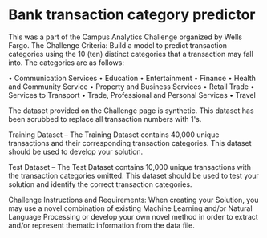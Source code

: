 # Bank transaction category predictor

This was a part of the Campus Analytics Challenge organized by Wells Fargo.
The Challenge Criteria: Build a model to predict transaction categories using the 10 (ten) distinct categories that a transaction may fall into. The categories are as follows:

• Communication Services 
• Education 
• Entertainment
• Finance 
• Health and Community Service 
• Property and Business Services 
• Retail Trade 
• Services to Transport 
• Trade, Professional and Personal Services
• Travel 

The dataset provided on the Challenge page is synthetic. This dataset has been scrubbed to replace all transaction numbers with 1's.

Training Dataset – The Training Dataset contains 40,000 unique transactions and their corresponding transaction categories. This dataset should be used to develop your solution.

Test Dataset – The Test Dataset contains 10,000 unique transactions with the transaction categories omitted. This dataset should be used to test your solution and identify the correct transaction categories.

Challenge Instructions and Requirements: When creating your Solution, you may use a novel combination of existing Machine Learning and/or Natural Language Processing or develop your own novel method in order to extract and/or represent thematic information from the data file. 

